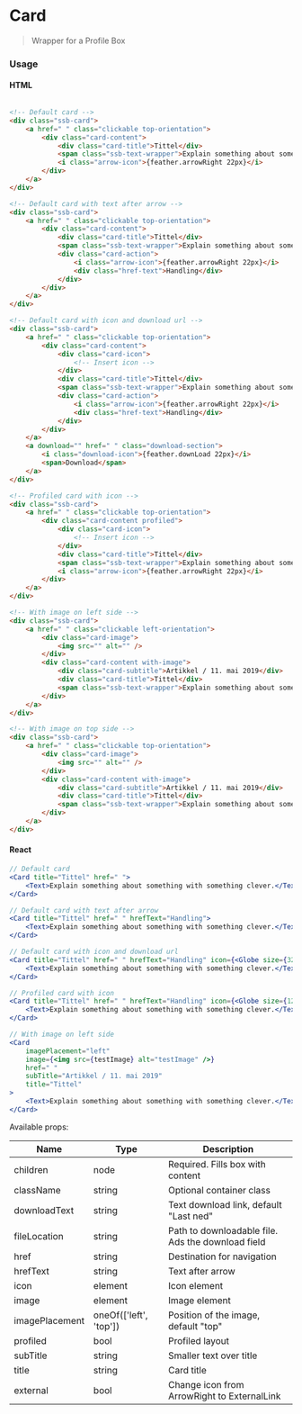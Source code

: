 Card
========

> Wrapper for a Profile Box

### Usage

#### HTML

```html

<!-- Default card -->
<div class="ssb-card">
    <a href=" " class="clickable top-orientation">
        <div class="card-content">
            <div class="card-title">Tittel</div>
            <span class="ssb-text-wrapper">Explain something about something with something clever.</span>
            <i class="arrow-icon">{feather.arrowRight 22px}</i>
        </div>
    </a>
</div>

<!-- Default card with text after arrow -->
<div class="ssb-card">
    <a href=" " class="clickable top-orientation">
        <div class="card-content">
            <div class="card-title">Tittel</div>
            <span class="ssb-text-wrapper">Explain something about something with something clever.</span>
            <div class="card-action">
                <i class="arrow-icon">{feather.arrowRight 22px}</i>
                <div class="href-text">Handling</div>
            </div>
        </div>
    </a>
</div>

<!-- Default card with icon and download url -->
<div class="ssb-card">
    <a href=" " class="clickable top-orientation">
        <div class="card-content">
            <div class="card-icon">
                <!-- Insert icon -->
            </div>
            <div class="card-title">Tittel</div>
            <span class="ssb-text-wrapper">Explain something about something with something clever.</span>
            <div class="card-action">
                <i class="arrow-icon">{feather.arrowRight 22px}</i>
                <div class="href-text">Handling</div>
            </div>
        </div>
    </a>
    <a download="" href=" " class="download-section">
        <i class="download-icon">{feather.downLoad 22px}</i>
        <span>Download</span>
    </a>
</div>

<!-- Profiled card with icon -->
<div class="ssb-card">
    <a href=" " class="clickable top-orientation">
        <div class="card-content profiled">
            <div class="card-icon">
                <!-- Insert icon -->
            </div>
            <div class="card-title">Tittel</div>
            <span class="ssb-text-wrapper">Explain something about something with something clever.</span>
            <i class="arrow-icon">{feather.arrowRight 22px}</i>
        </div>
    </a>
</div>

<!-- With image on left side -->
<div class="ssb-card">
    <a href=" " class="clickable left-orientation">
        <div class="card-image">
            <img src="" alt="" />
        </div>
        <div class="card-content with-image">
            <div class="card-subtitle">Artikkel / 11. mai 2019</div>
            <div class="card-title">Tittel</div>
            <span class="ssb-text-wrapper">Explain something about something with something clever.</span>
        </div>
    </a>
</div>

<!-- With image on top side -->
<div class="ssb-card">
    <a href=" " class="clickable top-orientation">
        <div class="card-image">
            <img src="" alt="" />
        </div>
        <div class="card-content with-image">
            <div class="card-subtitle">Artikkel / 11. mai 2019</div>
            <div class="card-title">Tittel</div>
            <span class="ssb-text-wrapper">Explain something about something with something clever.</span>
        </div>
    </a>
</div>
```

#### React

```jsx harmony
// Default card 
<Card title="Tittel" href=" ">
    <Text>Explain something about something with something clever.</Text>
</Card>

// Default card with text after arrow
<Card title="Tittel" href=" " hrefText="Handling">
    <Text>Explain something about something with something clever.</Text>
</Card>

// Default card with icon and download url
<Card title="Tittel" href=" " hrefText="Handling" icon={<Globe size={32} />} fileLocation="./not_a_file.md" downloadText="Download">
    <Text>Explain something about something with something clever.</Text>
</Card>

// Profiled card with icon
<Card title="Tittel" href=" " hrefText="Handling" icon={<Globe size={120} />} profiled>
    <Text>Explain something about something with something clever.</Text>
</Card>

// With image on left side
<Card
    imagePlacement="left"
    image={<img src={testImage} alt="testImage" />}
    href=" "
    subTitle="Artikkel / 11. mai 2019"
    title="Tittel"
>
    <Text>Explain something about something with something clever.</Text>
</Card>
```

Available props:

| Name       | Type           | Description  |
| ---------- | ------------- | ----- |
| children | node | Required. Fills box with content |
| className   | string | Optional container class|
| downloadText | string | Text download link, default "Last ned" |
| fileLocation | string | Path to downloadable file. Ads the download field |
| href | string | Destination for navigation |
| hrefText | string | Text after arrow |
| icon | element | Icon element |
| image | element | Image element |
| imagePlacement | oneOf(['left', 'top']) | Position of the image, default "top"  |
| profiled | bool | Profiled layout |
| subTitle | string | Smaller text over title |
| title | string | Card title |
| external | bool | Change icon from ArrowRight to ExternalLink |
